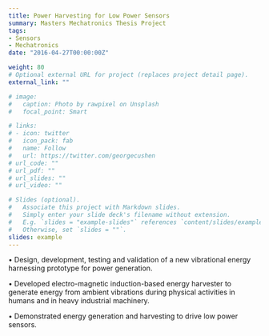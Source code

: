 ```yaml
---
title: Power Harvesting for Low Power Sensors
summary: Masters Mechatronics Thesis Project
tags:
- Sensors
- Mechatronics
date: "2016-04-27T00:00:00Z"

weight: 80
# Optional external URL for project (replaces project detail page).
external_link: ""

# image:
#   caption: Photo by rawpixel on Unsplash
#   focal_point: Smart

# links:
# - icon: twitter
#   icon_pack: fab
#   name: Follow
#   url: https://twitter.com/georgecushen
# url_code: ""
# url_pdf: ""
# url_slides: ""
# url_video: ""

# Slides (optional).
#   Associate this project with Markdown slides.
#   Simply enter your slide deck's filename without extension.
#   E.g. `slides = "example-slides"` references `content/slides/example-slides.md`.
#   Otherwise, set `slides = ""`.
slides: example
---
```


• Design, development, testing and validation of a new vibrational energy harnessing prototype for power generation.

• Developed electro-magnetic induction-based energy harvester to generate energy from ambient vibrations during physical activities in humans and in heavy industrial machinery.

• Demonstrated energy generation and harvesting to drive low power sensors.

